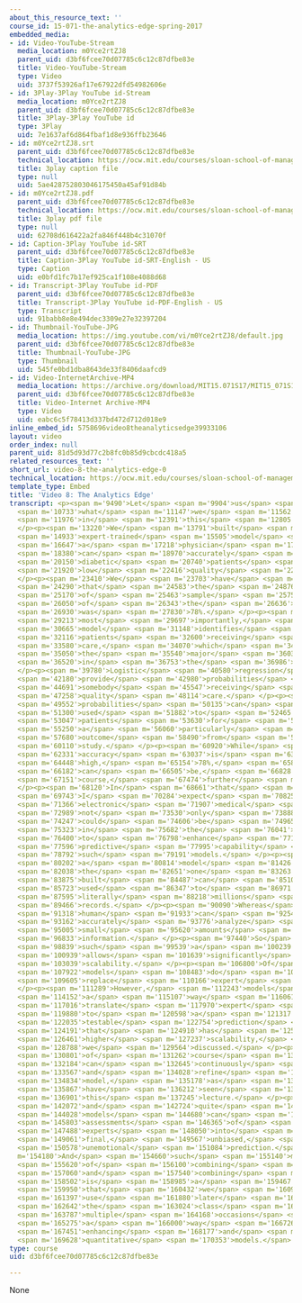 ```yaml
---
about_this_resource_text: ''
course_id: 15-071-the-analytics-edge-spring-2017
embedded_media:
- id: Video-YouTube-Stream
  media_location: m0Yce2rtZJ8
  parent_uid: d3bf6fcee70d07785c6c12c87dfbe83e
  title: Video-YouTube-Stream
  type: Video
  uid: 3737f53926af17e67922dfd54982606e
- id: 3Play-3Play YouTube id-Stream
  media_location: m0Yce2rtZJ8
  parent_uid: d3bf6fcee70d07785c6c12c87dfbe83e
  title: 3Play-3Play YouTube id
  type: 3Play
  uid: 7e1637af6d864fbaf1d8e936ffb23646
- id: m0Yce2rtZJ8.srt
  parent_uid: d3bf6fcee70d07785c6c12c87dfbe83e
  technical_location: https://ocw.mit.edu/courses/sloan-school-of-management/15-071-the-analytics-edge-spring-2017/logistic-regression/modeling-the-expert-an-introduction-to-logistic-regression/video-8-the-analytics-edge/video-8-the-analytics-edge-0/m0Yce2rtZJ8.srt
  title: 3play caption file
  type: null
  uid: 5ae428752803046175450a45af91d84b
- id: m0Yce2rtZJ8.pdf
  parent_uid: d3bf6fcee70d07785c6c12c87dfbe83e
  technical_location: https://ocw.mit.edu/courses/sloan-school-of-management/15-071-the-analytics-edge-spring-2017/logistic-regression/modeling-the-expert-an-introduction-to-logistic-regression/video-8-the-analytics-edge/video-8-the-analytics-edge-0/m0Yce2rtZJ8.pdf
  title: 3play pdf file
  type: null
  uid: 62708d616422a2fa846f448b4c31070f
- id: Caption-3Play YouTube id-SRT
  parent_uid: d3bf6fcee70d07785c6c12c87dfbe83e
  title: Caption-3Play YouTube id-SRT-English - US
  type: Caption
  uid: e0bfd1fc7b17ef925ca1f108e4088d68
- id: Transcript-3Play YouTube id-PDF
  parent_uid: d3bf6fcee70d07785c6c12c87dfbe83e
  title: Transcript-3Play YouTube id-PDF-English - US
  type: Transcript
  uid: 91babb8e8e494dec3309e27e32397204
- id: Thumbnail-YouTube-JPG
  media_location: https://img.youtube.com/vi/m0Yce2rtZJ8/default.jpg
  parent_uid: d3bf6fcee70d07785c6c12c87dfbe83e
  title: Thumbnail-YouTube-JPG
  type: Thumbnail
  uid: 545fe0bd1dba8643de33f8406daafcd9
- id: Video-InternetArchive-MP4
  media_location: https://archive.org/download/MIT15.071S17/MIT15_071S17_Session_3.2.14_300k.mp4
  parent_uid: d3bf6fcee70d07785c6c12c87dfbe83e
  title: Video-Internet Archive-MP4
  type: Video
  uid: eabc6c5f78413d337bd472d712d018e9
inline_embed_id: 5758696video8theanalyticsedge39933106
layout: video
order_index: null
parent_uid: 81d5d93d77c2b8fc0b85d9cbcdc418a5
related_resources_text: ''
short_url: video-8-the-analytics-edge-0
technical_location: https://ocw.mit.edu/courses/sloan-school-of-management/15-071-the-analytics-edge-spring-2017/logistic-regression/modeling-the-expert-an-introduction-to-logistic-regression/video-8-the-analytics-edge/video-8-the-analytics-edge-0
template_type: Embed
title: 'Video 8: The Analytics Edge'
transcript: <p><span m='9490'>Let</span> <span m='9904'>us</span> <span m='10318'>examine</span>
  <span m='10733'>what</span> <span m='11147'>we</span> <span m='11562'>learned</span>
  <span m='11976'>in</span> <span m='12391'>this</span> <span m='12805'>lecture.</span>
  </p><p><span m='13220'>We</span> <span m='13791'>built</span> <span m='14362'>an</span>
  <span m='14933'>expert-trained</span> <span m='15505'>model</span> <span m='16076'>by</span>
  <span m='16647'>a</span> <span m='17218'>physician</span> <span m='17790'>that</span>
  <span m='18380'>can</span> <span m='18970'>accurately</span> <span m='19560'>identify</span>
  <span m='20150'>diabetic</span> <span m='20740'>patients</span> <span m='21330'>receiving</span>
  <span m='21920'>low</span> <span m='22416'>quality</span> <span m='22913'>care.</span>
  </p><p><span m='23410'>We</span> <span m='23703'>have</span> <span m='23996'>observed</span>
  <span m='24290'>that</span> <span m='24583'>the</span> <span m='24876'>out</span>
  <span m='25170'>of</span> <span m='25463'>sample</span> <span m='25756'>accuracy</span>
  <span m='26050'>of</span> <span m='26343'>the</span> <span m='26636'>model</span>
  <span m='26930'>was</span> <span m='27830'>78%.</span> </p><p><span m='28730'>But</span>
  <span m='29213'>most</span> <span m='29697'>importantly,</span> <span m='30181'>the</span>
  <span m='30665'>model</span> <span m='31148'>identifies</span> <span m='31632'>most</span>
  <span m='32116'>patients</span> <span m='32600'>receiving</span> <span m='33090'>poor</span>
  <span m='33580'>care,</span> <span m='34070'>which</span> <span m='34560'>is</span>
  <span m='35050'>the</span> <span m='35540'>major</span> <span m='36030'>objective</span>
  <span m='36520'>in</span> <span m='36753'>the</span> <span m='36986'>study.</span>
  </p><p><span m='39780'>Logistic</span> <span m='40580'>regression</span> <span m='41380'>models</span>
  <span m='42180'>provide</span> <span m='42980'>probabilities</span> <span m='43835'>of</span>
  <span m='44691'>somebody</span> <span m='45547'>receiving</span> <span m='46402'>poor</span>
  <span m='47258'>quality</span> <span m='48114'>care.</span> </p><p><span m='48970'>These</span>
  <span m='49552'>probabilities</span> <span m='50135'>can</span> <span m='50717'>be</span>
  <span m='51300'>used</span> <span m='51882'>to</span> <span m='52465'>prioritize</span>
  <span m='53047'>patients</span> <span m='53630'>for</span> <span m='54440'>intervention,</span>
  <span m='55250'>a</span> <span m='56060'>particularly</span> <span m='56870'>useful</span>
  <span m='57680'>outcome</span> <span m='58490'>from</span> <span m='59300'>the</span>
  <span m='60110'>study.</span> </p><p><span m='60920'>While</span> <span m='61625'>the</span>
  <span m='62331'>accuracy</span> <span m='63037'>is</span> <span m='63742'>reasonably</span>
  <span m='64448'>high,</span> <span m='65154'>78%,</span> <span m='65860'>it</span>
  <span m='66182'>can</span> <span m='66505'>be,</span> <span m='66828'>of</span>
  <span m='67151'>course,</span> <span m='67474'>further</span> <span m='67797'>improved.</span>
  </p><p><span m='68120'>In</span> <span m='68661'>that</span> <span m='69202'>respect,</span>
  <span m='69743'>I</span> <span m='70284'>expect</span> <span m='70825'>that</span>
  <span m='71366'>electronic</span> <span m='71907'>medical</span> <span m='72448'>records,</span>
  <span m='72989'>not</span> <span m='73530'>only</span> <span m='73888'>claims,</span>
  <span m='74247'>could</span> <span m='74606'>be</span> <span m='74965'>used</span>
  <span m='75323'>in</span> <span m='75682'>the</span> <span m='76041'>future</span>
  <span m='76400'>to</span> <span m='76798'>enhance</span> <span m='77197'>the</span>
  <span m='77596'>predictive</span> <span m='77995'>capability</span> <span m='78393'>of</span>
  <span m='78792'>such</span> <span m='79191'>models.</span> </p><p><span m='79590'>So</span>
  <span m='80202'>a</span> <span m='80814'>model</span> <span m='81426'>like</span>
  <span m='82038'>the</span> <span m='82651'>one</span> <span m='83263'>we</span>
  <span m='83875'>built</span> <span m='84487'>can</span> <span m='85100'>be</span>
  <span m='85723'>used</span> <span m='86347'>to</span> <span m='86971'>analyze</span>
  <span m='87595'>literally</span> <span m='88218'>millions</span> <span m='88842'>of</span>
  <span m='89466'>records.</span> </p><p><span m='90090'>Whereas</span> <span m='90704'>a</span>
  <span m='91318'>human</span> <span m='91933'>can</span> <span m='92547'>only</span>
  <span m='93162'>accurately</span> <span m='93776'>analyze</span> <span m='94391'>rather</span>
  <span m='95005'>small</span> <span m='95620'>amounts</span> <span m='96226'>of</span>
  <span m='96833'>information.</span> </p><p><span m='97440'>So</span> <span m='98139'>clearly</span>
  <span m='98839'>such</span> <span m='99539'>a</span> <span m='100239'>model</span>
  <span m='100939'>allows</span> <span m='101639'>significantly</span> <span m='102339'>larger</span>
  <span m='103039'>scalability.</span> </p><p><span m='106800'>Of</span> <span m='107361'>course</span>
  <span m='107922'>models</span> <span m='108483'>do</span> <span m='109044'>not</span>
  <span m='109605'>replace</span> <span m='110166'>expert</span> <span m='110727'>judgement.</span>
  </p><p><span m='111289'>However,</span> <span m='112243'>models</span> <span m='113198'>provide</span>
  <span m='114152'>a</span> <span m='115107'>way</span> <span m='116061'>to</span>
  <span m='117016'>translate</span> <span m='117970'>expert</span> <span m='118925'>judgement</span>
  <span m='119880'>to</span> <span m='120598'>a</span> <span m='121317'>reproducible,</span>
  <span m='122035'>testable</span> <span m='122754'>prediction</span> <span m='123472'>methodology</span>
  <span m='124191'>that</span> <span m='124910'>has</span> <span m='125685'>significantly</span>
  <span m='126461'>higher</span> <span m='127237'>scalability,</span> <span m='128012'>as</span>
  <span m='128788'>we</span> <span m='129564'>discussed.</span> </p><p><span m='130340'>And</span>
  <span m='130801'>of</span> <span m='131262'>course</span> <span m='131723'>experts</span>
  <span m='132184'>can</span> <span m='132645'>continuously</span> <span m='133106'>improve</span>
  <span m='133567'>and</span> <span m='134028'>refine</span> <span m='134490'>the</span>
  <span m='134834'>model,</span> <span m='135178'>as</span> <span m='135523'>we</span>
  <span m='135867'>have</span> <span m='136212'>seen</span> <span m='136556'>in</span>
  <span m='136901'>this</span> <span m='137245'>lecture.</span> </p><p><span m='141420'>Finally,</span>
  <span m='142072'>and</span> <span m='142724'>quite</span> <span m='143376'>importantly,</span>
  <span m='144028'>models</span> <span m='144680'>can</span> <span m='145241'>integrate</span>
  <span m='145803'>assessments</span> <span m='146365'>of</span> <span m='146926'>multiple</span>
  <span m='147488'>experts</span> <span m='148050'>into</span> <span m='148555'>one</span>
  <span m='149061'>final,</span> <span m='149567'>unbiased,</span> <span m='150072'>and</span>
  <span m='150578'>unemotional</span> <span m='151084'>prediction.</span> </p><p><span
  m='154180'>And</span> <span m='154660'>such</span> <span m='155140'>methods</span>
  <span m='155620'>of</span> <span m='156100'>combining</span> <span m='156580'>assessments</span>
  <span m='157060'>and</span> <span m='157540'>combining</span> <span m='158020'>models</span>
  <span m='158502'>is</span> <span m='158985'>a</span> <span m='159467'>tool</span>
  <span m='159950'>that</span> <span m='160432'>we</span> <span m='160915'>will</span>
  <span m='161397'>use</span> <span m='161880'>later</span> <span m='162261'>in</span>
  <span m='162642'>the</span> <span m='163024'>class</span> <span m='163405'>on</span>
  <span m='163787'>multiple</span> <span m='164168'>occasions</span> <span m='164550'>as</span>
  <span m='165275'>a</span> <span m='166000'>way</span> <span m='166726'>of</span>
  <span m='167451'>enhancing</span> <span m='168177'>and</span> <span m='168902'>improving</span>
  <span m='169628'>quantitative</span> <span m='170353'>models.</span> </p>
type: course
uid: d3bf6fcee70d07785c6c12c87dfbe83e

---
```

None